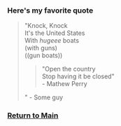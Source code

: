 ### Here's my favorite quote

> "Knock, Knock  
> It's the United States  
> With _hugeee_ boats  
> (with guns)  
> ((gun boats))  
> 
>> "Open the country  
>> Stop having it be closed"  
>> \- Mathew Perry   
>
> " \- Some guy  


### [Return to Main](https://github.com/KayvonPaygon/IT-1000-midterm-project)
